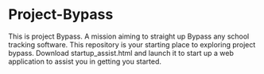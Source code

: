# Project-Bypass
This is project Bypass. A mission aiming to straight up Bypass any school tracking software. This repository is your starting place to exploring project bypass. Download startup_assist.html and launch it to start up a web application to assist you in getting you started.
